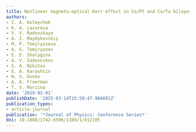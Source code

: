 ```yaml
---
title: Nonlinear magneto-optical Kerr effect in Co/Pt and Co/Ta bilayer films
authors:
- I. A. Kolmychek
- K. A. Lazareva
- V. V. Radovskaya
- A. I. Maydykovskiy
- M. P. Temiryazeva
- A. G. Temiryazev
- E. E. Shalygina
- A. V. Sadovnikov
- S. A. Nikitov
- E. A. Karashtin
- N. S. Gusev
- A. A. Fraerman
- T. V. Murzina
date: '2019-01-01'
publishDate: '2025-03-14T15:59:47.966691Z'
publication_types:
- article-journal
publication: '*Journal of Physics: Conference Series*'
doi: 10.1088/1742-6596/1389/1/012105
---
```

